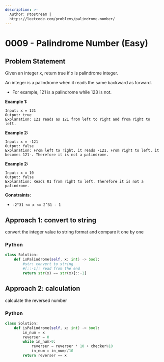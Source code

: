 ```yaml
---
description: >-
  Author: @tostream |
  https://leetcode.com/problems/palindrome-number/
---
```


# 0009 - Palindrome Number (Easy)

## Problem Statement

Given an integer x, return true if x is palindrome integer.

An integer is a palindrome when it reads the same backward as forward.

* For example, 121 is a palindrome while 123 is not.

**Example 1:**

```
Input: x = 121
Output: true
Explanation: 121 reads as 121 from left to right and from right to left.
```

**Example 2:**

```
Input: x = -121
Output: false
Explanation: From left to right, it reads -121. From right to left, it becomes 121-. Therefore it is not a palindrome.
```

**Example 2:**

```
Input: x = 10
Output: false
Explanation: Reads 01 from right to left. Therefore it is not a palindrome.
```

**Constraints:**

* `-2^31 <= x <= 2^31 - 1`

## Approach 1: convert to string

convert the integer value to string format and compare it one by one

### Python

```python
class Solution:
    def isPalindrome(self, x: int) -> bool:
        #str: convert to string
        #[::-1]: read from the end
        return str(x) == str(x)[::-1]

```

## Approach 2: calculation

calculate the reversed number

### Python

```python
class Solution:
    def isPalindrome(self, x: int) -> bool:
        in_num = x
        reverser = 0
        while in_num>0:
            reverser = reverser * 10 + checker%10
            in_num = in_num//10
        return reverser == x
```

